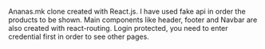 Ananas.mk clone created with React.js. I have used fake api in order the products to be shown.
Main components like header, footer and Navbar are also created with react-routing. 
Login protected, you need to enter credential first in order to see other pages. 
